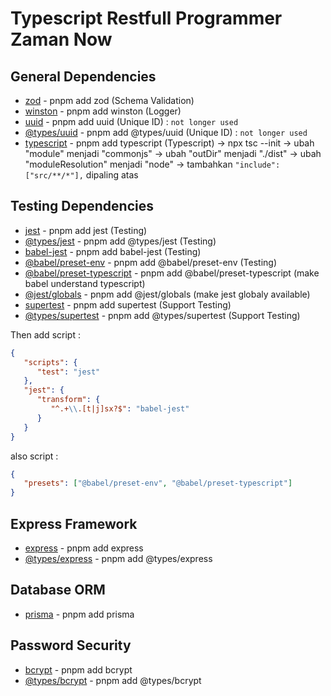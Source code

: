 # Typescript Restfull Programmer Zaman Now

## General Dependencies

-  [zod](https://zod.dev/) - pnpm add zod (Schema Validation)
-  [winston](https://www.npmjs.com/package/winston) - pnpm add winston (Logger)
-  [uuid](https://www.npmjs.com/package/uuid) - pnpm add uuid (Unique ID) : `not longer used`
-  [@types/uuid](https://www.npmjs.com/package/@types/uuid) - pnpm add @types/uuid (Unique ID) : `not longer used`
-  [typescript](https://www.typescriptlang.org/) - pnpm add typescript (Typescript)
   -> npx tsc --init
   -> ubah "module" menjadi "commonjs"
   -> ubah "outDir" menjadi "./dist"
   -> ubah "moduleResolution" menjadi "node"
   -> tambahkan `"include": ["src/**/*"],` dipaling atas

## Testing Dependencies

-  [jest](https://jestjs.io/) - pnpm add jest (Testing)
-  [@types/jest](https://www.npmjs.com/package/@types/jest) - pnpm add @types/jest (Testing)
-  [babel-jest](https://www.npmjs.com/package/babel-jest) - pnpm add babel-jest (Testing)
-  [@babel/preset-env](https://www.npmjs.com/package/@babel/preset-env) - pnpm add @babel/preset-env (Testing)
-  [@babel/preset-typescript](https://www.npmjs.com/package/@babel/preset-typescript) - pnpm add @babel/preset-typescript (make babel understand typescript)
-  [@jest/globals](https://www.npmjs.com/package/@jest/globals) - pnpm add @jest/globals (make jest globaly available)
-  [supertest](https://www.npmjs.com/package/supertest) - pnpm add supertest (Support Testing)
-  [@types/supertest](https://www.npmjs.com/package/@types/supertest) - pnpm add @types/supertest (Support Testing)

Then add script :

```json
{
   "scripts": {
      "test": "jest"
   },
   "jest": {
      "transform": {
         "^.+\\.[t|j]sx?$": "babel-jest"
      }
   }
}
```

also script :

```json
{
   "presets": ["@babel/preset-env", "@babel/preset-typescript"]
}
```

## Express Framework

-  [express](https://expressjs.com/) - pnpm add express
-  [@types/express](https://www.npmjs.com/package/@types/express) - pnpm add @types/express

## Database ORM

-  [prisma](https://www.prisma.io/) - pnpm add prisma

## Password Security

-  [bcrypt](https://www.npmjs.com/package/bcrypt) - pnpm add bcrypt
-  [@types/bcrypt](https://www.npmjs.com/package/@types/bcrypt) - pnpm add @types/bcrypt
